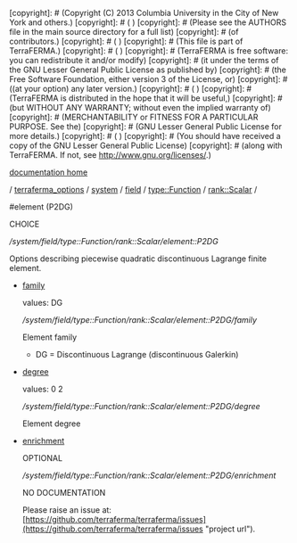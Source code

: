 [copyright]: # (Copyright (C) 2013 Columbia University in the City of New York and others.)
[copyright]: # ( )
[copyright]: # (Please see the AUTHORS file in the main source directory for a full list)
[copyright]: # (of contributors.)
[copyright]: # ( )
[copyright]: # (This file is part of TerraFERMA.)
[copyright]: # ( )
[copyright]: # (TerraFERMA is free software: you can redistribute it and/or modify)
[copyright]: # (it under the terms of the GNU Lesser General Public License as published by)
[copyright]: # (the Free Software Foundation, either version 3 of the License, or)
[copyright]: # ((at your option) any later version.)
[copyright]: # ( )
[copyright]: # (TerraFERMA is distributed in the hope that it will be useful,)
[copyright]: # (but WITHOUT ANY WARRANTY; without even the implied warranty of)
[copyright]: # (MERCHANTABILITY or FITNESS FOR A PARTICULAR PURPOSE. See the)
[copyright]: # (GNU Lesser General Public License for more details.)
[copyright]: # ( )
[copyright]: # (You should have received a copy of the GNU Lesser General Public License)
[copyright]: # (along with TerraFERMA. If not, see <http://www.gnu.org/licenses/>.)

[documentation home](https://github.com/terraferma/terraferma/wiki/Documentation)

/ [terraferma_options](../../../../../terraferma_options.md) / [system](../../../../system.md) / [field](../../../field.md) / [type::Function](../../type__Function.md) / [rank::Scalar](../rank__Scalar.md) /

#element (P2DG)

CHOICE 

*/system/field/type::Function/rank::Scalar/element::P2DG*

Options describing piecewise quadratic discontinuous Lagrange finite element.

* [family](element__P2DG/family.md "child")

    values: DG

    */system/field/type::Function/rank::Scalar/element::P2DG/family*

    Element family
    
    - DG = Discontinuous Lagrange (discontinuous Galerkin)

* [degree](element__P2DG/degree.md "child")

    values: 0 2

    */system/field/type::Function/rank::Scalar/element::P2DG/degree*

    Element degree

* [enrichment](element__P2DG/enrichment.md "child")

    OPTIONAL 

    */system/field/type::Function/rank::Scalar/element::P2DG/enrichment*

    NO DOCUMENTATION

    Please raise an issue at: [https://github.com/terraferma/terraferma/issues](https://github.com/terraferma/terraferma/issues "project url").

[autogenerated]: # (This file was automatically generated from the schema file:/home/cwilson/repos/github/TerraFERMA/TerraFERMA/buckettools/schemas/element.rng.)

